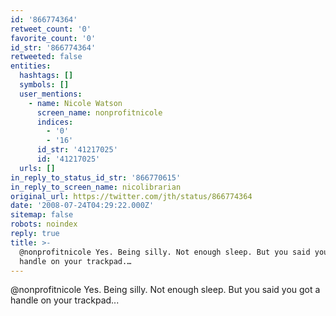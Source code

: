 ```yaml
---
id: '866774364'
retweet_count: '0'
favorite_count: '0'
id_str: '866774364'
retweeted: false
entities:
  hashtags: []
  symbols: []
  user_mentions:
    - name: Nicole Watson
      screen_name: nonprofitnicole
      indices:
        - '0'
        - '16'
      id_str: '41217025'
      id: '41217025'
  urls: []
in_reply_to_status_id_str: '866770615'
in_reply_to_screen_name: nicolibrarian
original_url: https://twitter.com/jth/status/866774364
date: '2008-07-24T04:29:22.000Z'
sitemap: false
robots: noindex
reply: true
title: >-
  @nonprofitnicole Yes. Being silly. Not enough sleep. But you said you got a
  handle on your trackpad.…
---
```


@nonprofitnicole Yes. Being silly. Not enough sleep. But you said you got a handle on your trackpad...